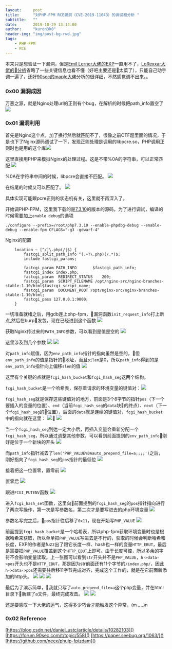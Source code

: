 ```yaml
---
layout:     post
title:      "对PHP-FPM RCE漏洞（CVE-2019-11043）的调试和分析 "
subtitle:   ""
date:       2019-10-29 13:14:00
author:     "kuron3k0"
header-img: "img/post-bg-rwd.jpg"
tags:
    - PHP-FPM
    - RCE
---
```


本来只是想验证一下漏洞，但是[Emil Lerner大佬的EXP](https://github.com/neex/phuip-fpizdam)一直用不了，[LoRexxar大佬的分析](https://paper.seebug.org/1063/)省略了一些关键信息也看不懂（好吧主要还是太菜了），只能自己动手调一遍了，还好[90sec的maple大佬](https://forum.90sec.com/t/topic/558)分析的很详细，不然感觉调不出来。。


### 0x00 漏洞成因

万恶之源，就是Nginx处理url的正则有个bug，在解析的时候把path_info置空了
![](/img/in-post/CVE-2019-11043/bugissue.png)


### 0x01 漏洞利用

首先是Nginx这个点，加了换行然后就匹配不了，很像之前CTF题里面的情况，于是也下了Nginx源码调试了一下，发现正则处理是调用的libpcre.so，PHP调用正则时也是用的这个库![](/img/in-post/CVE-2019-11043/WX20191029-101207.png)

这里直接用PHP来模拟Nginx的处理过程。这是不带%0A的字符串，可以正常匹配
![](/img/in-post/CVE-2019-11043/WX20191026-100416.png)

%0A在字符串中间的时候，libpcre会直接不匹配。
![](/img/in-post/CVE-2019-11043/WX20191026-100340.png)

在结尾的时候又可以匹配了。
![](/img/in-post/CVE-2019-11043/WX20191026-100432.png)

具体实现可能跟pcre正则的状态机有关，这里就不再深入了。


开始调PHP-FPM，这里我下载的是[7.3.10](https://github.com/php/php-src/tree/PHP-7.3.10)的版本的源码，为了进行调试，编译的时候需要加上`enable debug`的选项
```shell
./configure --prefix=/root/php7.3.10 --enable-phpdbg-debug --enable-debug --enable-fpm CFLAGS="-g3 -gdwarf-4"
```

Nginx的配置
```
    location ~ [^/]\.php(/|$) {
        fastcgi_split_path_info ^(.+?\.php)(/.*)$;
        include fastcgi_params;

        fastcgi_param PATH_INFO       $fastcgi_path_info;
        fastcgi_index index.php;
        fastcgi_param  REDIRECT_STATUS    200;
        fastcgi_param  SCRIPT_FILENAME /opt/nginx-src/nginx-branches-stable-1.10/html$fastcgi_script_name;
        fastcgi_param  DOCUMENT_ROOT /opt/nginx-src/nginx-branches-stable-1.10/html;
        fastcgi_pass 127.0.0.1:9000;
    }
```


一切准备就绪之后，用gdb连上php-fpm，漏洞函数`init_request_info`打上断点,然后在burp发包，现在已经进到这个函数
![](/img/in-post/CVE-2019-11043/init.png)

获取Nginx传过来的`PATH_INFO`参数，可以看到是值是空的
![](/img/in-post/CVE-2019-11043/getpathinfo.png)


这里涉及到几个参数
![](/img/in-post/CVE-2019-11043/length.png)
![](/img/in-post/CVE-2019-11043/length1.png)


对`path_info`赋值，因为`env_path_info`指针的指向虽然是空的，但`env_path_info`的值是指针的地址，而且`pilen`是0，所以`path_info`得到的是`env_path_info`指针向上偏移`slen`的值
![](/img/in-post/CVE-2019-11043/pathinfoassign.png)

这里有个关键的点就是`fcgi_hash_bucket`和`fcgi_hash_seg`这两个结构。

`fcgi_hash_bucket`是一个哈希表，保存着请求的环境变量的键值对：![](/img/in-post/CVE-2019-11043/bucket.png)

`fcgi_hash_seg`就是保存这些键值对的地方，前面是3个8字节的指针`pos`（下一个要插入的变量的位置）、`end`（当前`fcgi_hash_seg`的`data`块的终点）、`next`（下一个`fcgi_hash_seg`的位置），后面的`data`就是连续的键值对，`fcgi_hash_bucket`中的指向就在这里：
![](/img/in-post/CVE-2019-11043/seg.png)
![](/img/in-post/CVE-2019-11043/seg1.png)



当一个`fcgi_hash_seg`到达一定大小后，再插入变量会重新分配一个`fcgi_hash_seg`，所以通过调整其他参数，可以看到前面提到的`env_path_info`刚好是位于一个新块的开头
![](/img/in-post/CVE-2019-11043/seg2.png)

而`path_info`指针减去了`len('PHP_VALUE%0Aauto_prepend_file=a;;;;')`之后，刚好指向了`fcgi_hash_seg`的`pos`指针的最低位
![](/img/in-post/CVE-2019-11043/pathinfo-pos.png)


接着把这一位置零，置零前
![](/img/in-post/CVE-2019-11043/before0.png)


置零后
![](/img/in-post/CVE-2019-11043/after0.png)

跟进`FCGI_PUTENV`函数
![](/img/in-post/CVE-2019-11043/putenv.png)

进入`fcgi_hash_set`函数，这里向前面提到的`fcgi_hash_seg`的`pos`指针指向进行了两次写操作，第一次是写参数名，第二次才是要写进去的php环境变量
![](/img/in-post/CVE-2019-11043/hashset.png)


参数名写完之后，`pos`指针往后移了`0x11`，现在开始写`PHP_VALUE`
![](/img/in-post/CVE-2019-11043/memcpy.png)


前面提到`fcgi_hash_bucket`是一个哈希表，所以php-fpm获取环境变量时也是根据哈希来获取，所以单单把`PHP_VALUE`写进去是不行的，获取的时候会判断哈希和长度，EXP的作者是fuzz出了跟它长度一样、hash也一样的变量`HTTP_EBUT`，最后是需要把`PHP_VALUE`覆盖到这个`HTTP_EBUT`上即可。由于长度可控，所以多余的字符不会影响变量读取。上一张图可以看到`str`开头并不是`PHP_VALUE`，`h->data->pos`开头也不是`HTTP_EBUT`，那是因为str前面还有11个字节的`/index.php/`，因此`h->data->pos`还需要往后移11字节完成对齐，完成这个工作的，就是在它前面新添加的http头。
![](/img/in-post/CVE-2019-11043/beforecp.png)
![](/img/in-post/CVE-2019-11043/aftercpy.png)
![](/img/in-post/CVE-2019-11043/pisos.png)

最后为了演示简单，我就只写了`auto_prepend_file=a`这个php变量，并在html目录下新建了a文件，最终完成攻击。
![](/img/in-post/CVE-2019-11043/a.png)
![](/img/in-post/CVE-2019-11043/id.png)


还是要感叹一下大佬的运气，这得多少巧合才能触发这个异常，(m _ _)n



### 0x02 Reference
[https://blog.csdn.net/daniel_ustc/article/details/10282103]()
[https://forum.90sec.com/t/topic/558]()
[https://paper.seebug.org/1063/]()
[https://github.com/neex/phuip-fpizdam]()
